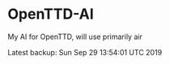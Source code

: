 # OpenTTD-AI
My AI for OpenTTD, will use primarily air

Latest backup: Sun Sep 29 13:54:01 UTC 2019
